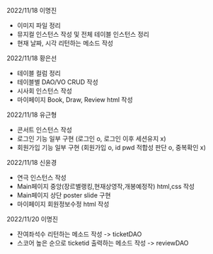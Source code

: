 2022/11/18 이명진
- 이미지 파일 정리
- 뮤지컬 인스턴스 작성 및 전체 테이블 인스턴스 정리
- 현재 날짜, 시각 리턴하는 메소드 작성

2022/11/18 황은선
- 테이블 컬럼 정리
- 테이블별 DAO/VO CRUD 작성
- 시사회 인스턴스 작성
- 마이페이지 Book, Draw, Review html 작성

2022/11/18 유근형
- 콘서트 인스턴스 작성
- 로그인 기능 일부 구현 (로그인 o, 로그인 이후 세션유지 x)
- 회원가입 기능 일부 구현 (회원가입 o, id pwd 적합성 판단 o, 중복확인 x)

2022/11/18 신윤경
- 연극 인스턴스 작성
- Main페이지 중앙(장르별랭킹,현재상영작,개봉예정작) html,css 작성
- Main페이지 상단 poster slide 구현
- 마이페이지 회원정보수정 html 작성


2022/11/20 이명진
- 잔여좌석수 리턴하는 메소드 작성 -> ticketDAO
- 스코어 높은 순으로 ticketid 출력하는 메소드 작성 -> reviewDAO
